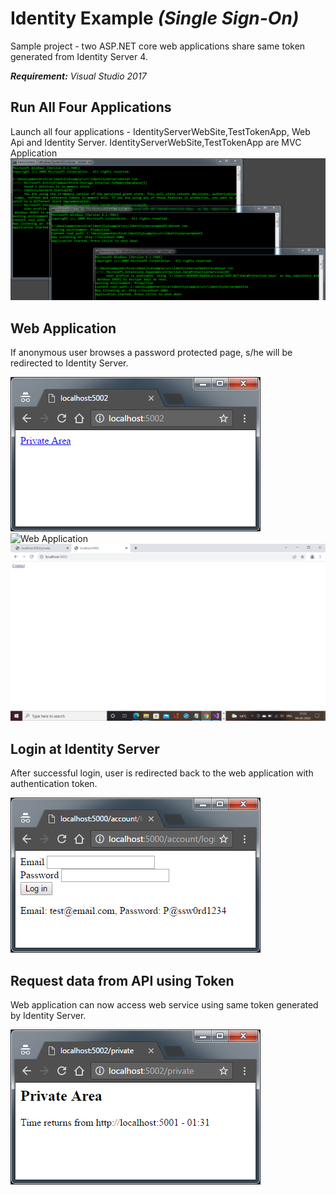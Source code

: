 # Identity Example *(Single Sign-On)*
Sample project - two ASP.NET core web applications share same token generated from Identity Server 4.

***Requirement:*** *Visual Studio 2017*

## Run All Four Applications 
Launch all four applications - IdentityServerWebSite,TestTokenApp, Web Api and Identity Server.
IdentityServerWebSite,TestTokenApp are MVC Application
![Run All Four Applications](./doc/screenshots/1_Run.png "Run All Four Applications")

## Web Application
If anonymous user browses a password protected page, s/he will be redirected to Identity Server.

![Web Application](./doc/screenshots/2_WebSite_Start.png "Web Application")
![Web Application](./doc/screenshots/2_mvccontact.png "Web Application")
![Web Application](./doc/screenshots/mvcappcontactlink.png "Web Application")

## Login at Identity Server
 After successful login, user is redirected back to the web application with authentication token.

![Login at Identity Server](./doc/screenshots/3_IdentityServer_Login.png "Login at Identity Server")

## Request data from API using Token
Web application can now access web service using same token generated by Identity Server.

![Request data from API using Token](./doc/screenshots/4_Response_from_Api.png "Request data from API using Token")
